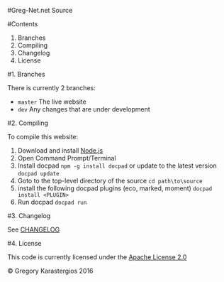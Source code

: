 #Greg-Net.net Source

#Contents

1. Branches
2. Compiling
3. Changelog
4. License

#1. Branches

There is currently 2 branches:

* `master` The live website
* `dev` Any changes that are under development

#2. Compiling

To compile this website:

1. Download and install [Node.js](http://nodejs.org)
2. Open Command Prompt/Terminal
3. Install docpad `npm -g install docpad` or update to the latest version `docpad update`
4. Goto to the top-level directory of the source `cd path\to\source`
5. install the following docpad plugins (eco, marked, moment) `docpad install <PLUGIN>`
6. Run docpad `docpad run`

#3. Changelog

See [CHANGELOG](CHANGELOG.md)

#4. License

This code is currently licensed under the [Apache License 2.0](http://www.apache.org/licenses/LICENSE-2.0.html)


&copy; Gregory Karastergios 2016